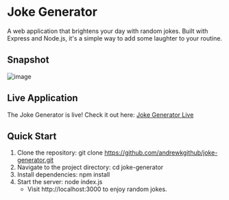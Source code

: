 # Joke Generator

A web application that brightens your day with random jokes. Built with Express and Node.js, it's a simple way to add some laughter to your routine.

## Snapshot
![image](https://github.com/user-attachments/assets/46922706-3149-46ba-b1a5-bc9f19184634)


## Live Application

The Joke Generator is live! Check it out here: [Joke Generator Live](https://joke-generator-1exq.onrender.com)

## Quick Start

1. Clone the repository: git clone https://github.com/andrewkgithub/joke-generator.git
2. Navigate to the project directory: cd joke-generator
3. Install dependencies: npm install
4. Start the server: node index.js
   - Visit http://localhost:3000 to enjoy random jokes.


